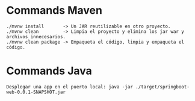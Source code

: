 # Commands Maven

    ./mvnw install       -> Un JAR reutilizable en otro proyecto.
    ./mvnw clean         -> Limpia el proyecto y elimina los jar war y archivos innecesarios.
    ./mvnw clean package -> Empaqueta el código, limpia y empaqueta el código.

# Commands Java

    Desplegar una app en el puerto local: java -jar ./target/springboot-web-0.0.1-SNAPSHOT.jar